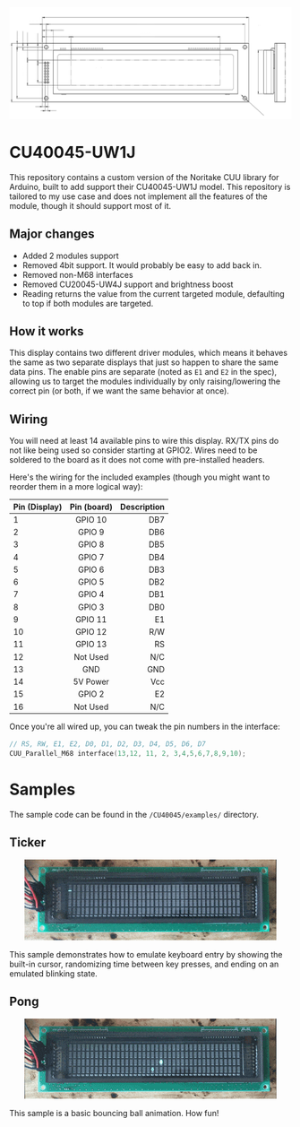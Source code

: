 
<p align="center">
  <img src="img/header.png?raw=true" alt="Schematics">
</p>

# CU40045-UW1J

This repository contains a custom version of the Noritake CUU library for Arduino, built to add support their CU40045-UW1J model. This repository is tailored to my use case and does not implement all the features of the module, though it should support most of it.

## Major changes

- Added 2 modules support
- Removed 4bit support. It would probably be easy to add back in.
- Removed non-M68 interfaces
- Removed CU20045-UW4J support and brightness boost
- Reading returns the value from the current targeted module, defaulting to top if both modules are targeted.

## How it works

This display contains two different driver modules, which means it behaves the same as two separate displays that just so happen to share the same data pins. The enable pins are separate (noted as `E1` and `E2` in the spec), allowing us to target the modules individually by only raising/lowering the correct pin (or both, if we want the same behavior at once).


## Wiring

You will need at least 14 available pins to wire this display. RX/TX pins do not like being used so consider starting at GPIO2. Wires need to be soldered to the board as it does not come with pre-installed headers.

Here's the wiring for the included examples (though you might want to reorder them in a more logical way):

| Pin (Display)  | Pin (board)  | Description  |
| :------------- | :----------: | -----------: |
| 1              | GPIO 10      | DB7          |
| 2              | GPIO 9       | DB6          |
| 3              | GPIO 8       | DB5          |
| 4              | GPIO 7       | DB4          |
| 5              | GPIO 6       | DB3          |
| 6              | GPIO 5       | DB2          |
| 7              | GPIO 4       | DB1          |
| 8              | GPIO 3       | DB0          |
| 9              | GPIO 11      | E1           |
| 10             | GPIO 12      | R/W          |
| 11             | GPIO 13      | RS           |
| 12             | Not Used     | N/C          |
| 13             | GND          | GND          |
| 14             | 5V Power     | Vcc          |
| 15             | GPIO 2       | E2           |
| 16             | Not Used     | N/C          |


Once you're all wired up, you can tweak the pin numbers in the interface:

```cpp
// RS, RW, E1, E2, D0, D1, D2, D3, D4, D5, D6, D7
CUU_Parallel_M68 interface(13,12, 11, 2, 3,4,5,6,7,8,9,10);
```

# Samples

The sample code can be found in the `/CU40045/examples/` directory.

## Ticker

<p align="center">
  <img src="img/ticker.gif?raw=true" alt="Ticker">
</p>

This sample demonstrates how to emulate keyboard entry by showing the built-in cursor, randomizing time between key presses, and ending on an emulated blinking state.


## Pong

<p align="center">
  <img src="img/pong.gif?raw=true" alt="Pong">
</p>

This sample is a basic bouncing ball animation. How fun!
